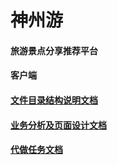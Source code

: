 # 神州游

#### 旅游景点分享推荐平台

#### 客户端

#### [文件目录结构说明文档](documentations/directory-structure.md)
#### [业务分析及页面设计文档](documentations/business-analysis.md)
#### [代做任务文档](documentations/todo.md)

